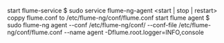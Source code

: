 start flume-service
$ sudo service flume-ng-agent <start | stop | restart>
coppy flume.conf to /etc/flume-ng/conf/flume.conf
start flume agent
$ sudo flume-ng agent --conf /etc/flume-ng/conf/ --conf-file /etc/flume-ng/conf/flume.conf --name agent -Dflume.root.logger=INFO,console

